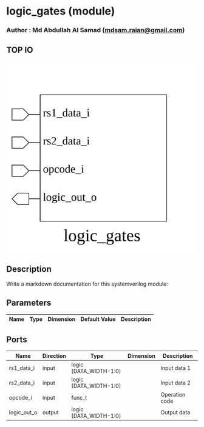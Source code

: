 # logic_gates (module)

### Author : Md Abdullah Al Samad (mdsam.raian@gmail.com)

## TOP IO
<img src="./logic_gates_top.svg">

## Description

Write a markdown documentation for this systemverilog module:

## Parameters
|Name|Type|Dimension|Default Value|Description|
|-|-|-|-|-|

## Ports
|Name|Direction|Type|Dimension|Description|
|-|-|-|-|-|
|rs1_data_i|input|logic [DATA_WIDTH-1:0]||Input data 1|
|rs2_data_i|input|logic [DATA_WIDTH-1:0]||Input data 2|
|opcode_i|input|func_t||Operation code|
|logic_out_o|output|logic [DATA_WIDTH-1:0]||Output data|
